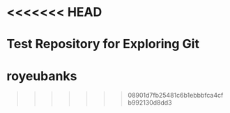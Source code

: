 <<<<<<< HEAD
====

Test Repository for Exploring Git
=======
# royeubanks
>>>>>>> 08901d7fb25481c6b1ebbbfca4cfb992130d8dd3
